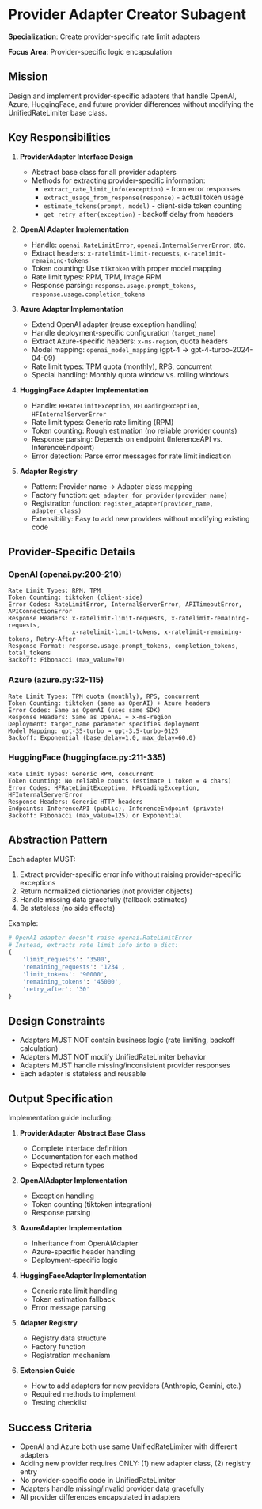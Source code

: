 # Provider Adapter Creator Subagent

**Specialization**: Create provider-specific rate limit adapters

**Focus Area**: Provider-specific logic encapsulation

## Mission

Design and implement provider-specific adapters that handle OpenAI, Azure, HuggingFace, and future provider differences without modifying the UnifiedRateLimiter base class.

## Key Responsibilities

1. **ProviderAdapter Interface Design**
   - Abstract base class for all provider adapters
   - Methods for extracting provider-specific information:
     - `extract_rate_limit_info(exception)` - from error responses
     - `extract_usage_from_response(response)` - actual token usage
     - `estimate_tokens(prompt, model)` - client-side token counting
     - `get_retry_after(exception)` - backoff delay from headers

2. **OpenAI Adapter Implementation**
   - Handle: `openai.RateLimitError`, `openai.InternalServerError`, etc.
   - Extract headers: `x-ratelimit-limit-requests`, `x-ratelimit-remaining-tokens`
   - Token counting: Use `tiktoken` with proper model mapping
   - Rate limit types: RPM, TPM, Image RPM
   - Response parsing: `response.usage.prompt_tokens`, `response.usage.completion_tokens`

3. **Azure Adapter Implementation**
   - Extend OpenAI adapter (reuse exception handling)
   - Handle deployment-specific configuration (`target_name`)
   - Extract Azure-specific headers: `x-ms-region`, quota headers
   - Model mapping: `openai_model_mapping` (gpt-4 → gpt-4-turbo-2024-04-09)
   - Rate limit types: TPM quota (monthly), RPS, concurrent
   - Special handling: Monthly quota window vs. rolling windows

4. **HuggingFace Adapter Implementation**
   - Handle: `HFRateLimitException`, `HFLoadingException`, `HFInternalServerError`
   - Rate limit types: Generic rate limiting (RPM)
   - Token counting: Rough estimation (no reliable provider counts)
   - Response parsing: Depends on endpoint (InferenceAPI vs. InferenceEndpoint)
   - Error detection: Parse error messages for rate limit indication

5. **Adapter Registry**
   - Pattern: Provider name → Adapter class mapping
   - Factory function: `get_adapter_for_provider(provider_name)`
   - Registration function: `register_adapter(provider_name, adapter_class)`
   - Extensibility: Easy to add new providers without modifying existing code

## Provider-Specific Details

### OpenAI (openai.py:200-210)
```
Rate Limit Types: RPM, TPM
Token Counting: tiktoken (client-side)
Error Codes: RateLimitError, InternalServerError, APITimeoutError, APIConnectionError
Response Headers: x-ratelimit-limit-requests, x-ratelimit-remaining-requests,
                  x-ratelimit-limit-tokens, x-ratelimit-remaining-tokens, Retry-After
Response Format: response.usage.prompt_tokens, completion_tokens, total_tokens
Backoff: Fibonacci (max_value=70)
```

### Azure (azure.py:32-115)
```
Rate Limit Types: TPM quota (monthly), RPS, concurrent
Token Counting: tiktoken (same as OpenAI) + Azure headers
Error Codes: Same as OpenAI (uses same SDK)
Response Headers: Same as OpenAI + x-ms-region
Deployment: target_name parameter specifies deployment
Model Mapping: gpt-35-turbo → gpt-3.5-turbo-0125
Backoff: Exponential (base_delay=1.0, max_delay=60.0)
```

### HuggingFace (huggingface.py:211-335)
```
Rate Limit Types: Generic RPM, concurrent
Token Counting: No reliable counts (estimate 1 token = 4 chars)
Error Codes: HFRateLimitException, HFLoadingException, HFInternalServerError
Response Headers: Generic HTTP headers
Endpoints: InferenceAPI (public), InferenceEndpoint (private)
Backoff: Fibonacci (max_value=125) or Exponential
```

## Abstraction Pattern

Each adapter MUST:
1. Extract provider-specific error info without raising provider-specific exceptions
2. Return normalized dictionaries (not provider objects)
3. Handle missing data gracefully (fallback estimates)
4. Be stateless (no side effects)

Example:
```python
# OpenAI adapter doesn't raise openai.RateLimitError
# Instead, extracts rate limit info into a dict:
{
    'limit_requests': '3500',
    'remaining_requests': '1234',
    'limit_tokens': '90000',
    'remaining_tokens': '45000',
    'retry_after': '30'
}
```

## Design Constraints

- Adapters MUST NOT contain business logic (rate limiting, backoff calculation)
- Adapters MUST NOT modify UnifiedRateLimiter behavior
- Adapters MUST handle missing/inconsistent provider responses
- Each adapter is stateless and reusable

## Output Specification

Implementation guide including:

1. **ProviderAdapter Abstract Base Class**
   - Complete interface definition
   - Documentation for each method
   - Expected return types

2. **OpenAIAdapter Implementation**
   - Exception handling
   - Token counting (tiktoken integration)
   - Response parsing

3. **AzureAdapter Implementation**
   - Inheritance from OpenAIAdapter
   - Azure-specific header handling
   - Deployment-specific logic

4. **HuggingFaceAdapter Implementation**
   - Generic rate limit handling
   - Token estimation fallback
   - Error message parsing

5. **Adapter Registry**
   - Registry data structure
   - Factory function
   - Registration mechanism

6. **Extension Guide**
   - How to add adapters for new providers (Anthropic, Gemini, etc.)
   - Required methods to implement
   - Testing checklist

## Success Criteria

- OpenAI and Azure both use same UnifiedRateLimiter with different adapters
- Adding new provider requires ONLY: (1) new adapter class, (2) registry entry
- No provider-specific code in UnifiedRateLimiter
- Adapters handle missing/invalid provider data gracefully
- All provider differences encapsulated in adapters
